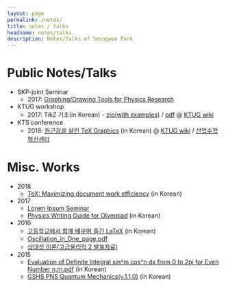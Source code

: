 ```yaml
---
layout: page
permalink: /notes/
title: notes / talks
headname: notes/talks
description: Notes/Talks of Seungwon Park
---
```


# Public Notes/Talks

* SKP-joint Seminar
  * 2017: [Graphing/Drawing Tools for Physics Research](2017SKPjoint-SNU-Graphing,Drawing%20Tools%20for%20Physics%20Research.pdf)
* KTUG workshop
  * 2017: TikZ 기초(in Korean) - [zip(with examples)](2017workshop-TikZ-intro.zip) / [pdf](2017KNUworkshop-tikz-intro.pdf) @ [KTUG wiki](http://wiki.ktug.org/wiki/wiki.php/LaTeXWorkshop/2017#s-3)
* KTS conference
  * 2018: [원근감을 살린 TeX Graphics](2018KTUGconf-perspectiveTikZ.pdf) (in Korean) @ [KTUG wiki](http://wiki.ktug.org/wiki/wiki.php/KTSConference/2018) / [산업수학혁신센터](https://icim.nims.re.kr/post/workshop/521)

# Misc. Works

* 2018
  * [TeX: Maximizing document work efficiency](http://swpark.me/tex-lecture/) (in Korean)
* 2017
  * [Lorem Ipsum Seminar](https://github.com/seungwonpark/lipsum-seminar)
  * [Physics Writing Guide for Olympiad](For-KPhO-Newbies-compressed.pdf) (in Korean)
* 2016
  * [고등학교에서 함께 배우며 즐긴 LaTeX](2017KTSbook-swpark.pdf) (in Korean)
  * [Oscillation_in_One_page.pdf](../Oscillation_in_One_page.pdf)
  * [상대성 이론(고급물리학 2 발표자료)](2016AdvPhys2_Relativity.pdf)
* 2015
  * [Evaluation of Definite Integral sin^m cos^n dx from 0 to 2pi for Even Number n,m.pdf](../Evaluation%20of%20Definite%20Integral%20sin^m%20cos^n%20dx%20from%200%20to%202pi%20for%20Even%20Number%20n,m.pdf) (in Korean)
  * [GSHS PNS Quantum Mechanics(v.1.1.0)](../Quantum%20Mechanics%20V%201.1.0.pdf) (in Korean)
